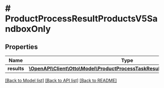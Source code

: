 # # ProductProcessResultProductsV5SandboxOnly

## Properties

Name | Type | Description | Notes
------------ | ------------- | ------------- | -------------
**results** | [**\OpenAPI\Client\Otto\Model\ProductProcessTaskResultProductsV5SandboxOnly[]**](ProductProcessTaskResultProductsV5SandboxOnly.md) |  | [optional]

[[Back to Model list]](../../README.md#models) [[Back to API list]](../../README.md#endpoints) [[Back to README]](../../README.md)
